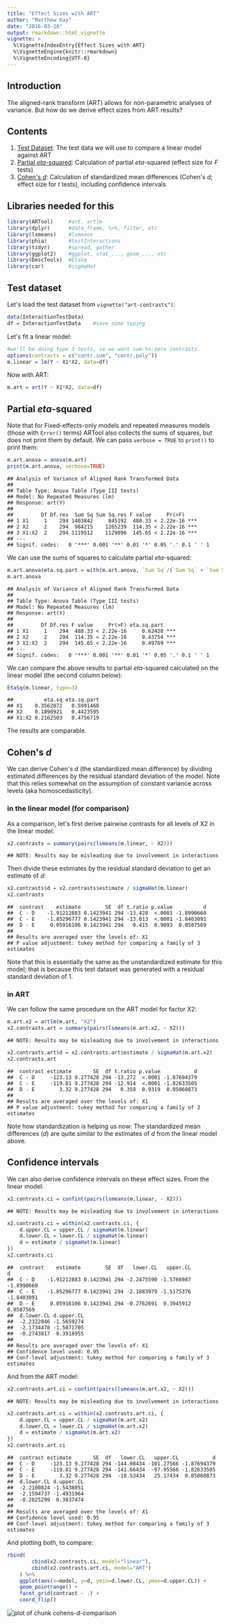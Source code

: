 ```yaml
---
title: "Effect Sizes with ART"
author: "Matthew Kay"
date: "2016-03-28"
output: rmarkdown::html_vignette
vignette: >
  %\VignetteIndexEntry{Effect Sizes with ART}
  %\VignetteEngine{knitr::rmarkdown}
  %\VignetteEncoding{UTF-8}
---
```


## Introduction

The aligned-rank transform (ART) allows for non-parametric analyses of variance. 
But how do we derive effect sizes from ART results? 

## Contents

1. [Test Dataset](#test-dataset): The test data we will use to compare a linear model against ART
1. [Partial _eta_-squared](#partial-eta-squared): Calculation of partial _eta_-squared (effect size for _F_ tests)
1. [Cohen's _d_](#cohens-d): Calculation of standardized mean differences (Cohen's _d_; effect size for _t_ tests), including confidence intervals

## Libraries needed for this




```r
library(ARTool)     #art, artlm
library(dplyr)      #data_frame, %>%, filter, etc
library(lsmeans)    #lsmeans
library(phia)       #testInteractions
library(tidyr)      #spread, gather
library(ggplot2)    #ggplot, stat_..., geom_..., etc
library(DescTools)  #EtaSq
library(car)        #sigmaHat
```


## Test dataset

Let's load the test dataset from `vignette("art-contrasts")`:


```r
data(InteractionTestData)
df = InteractionTestData    #save some typing
```

Let's fit a linear model:


```r
#we'll be doing type 3 tests, so we want sum-to-zero contrasts
options(contrasts = c("contr.sum", "contr.poly"))
m.linear = lm(Y ~ X1*X2, data=df)
```

Now with ART:


```r
m.art = art(Y ~ X1*X2, data=df)
```


## Partial _eta_-squared

Note that for Fixed-effects-only models and repeated measures models
(those with `Error()` terms) ARTool also collects the sums of squares, but
does not print them by default. We can pass `verbose = TRUE` to `print()`
to print them:


```r
m.art.anova = anova(m.art)
print(m.art.anova, verbose=TRUE)
```

```
## Analysis of Variance of Aligned Rank Transformed Data
## 
## Table Type: Anova Table (Type III tests) 
## Model: No Repeated Measures (lm)
## Response: art(Y)
## 
##         Df Df.res  Sum Sq Sum Sq.res F value     Pr(>F)    
## 1 X1     1    294 1403842     845192  488.33 < 2.22e-16 ***
## 2 X2     2    294  984215    1265239  114.35 < 2.22e-16 ***
## 3 X1:X2  2    294 1119512    1129896  145.65 < 2.22e-16 ***
## ---
## Signif. codes:   0 '***' 0.001 '**' 0.01 '*' 0.05 '.' 0.1 ' ' 1
```

We can use the sums of squares to calculate partial _eta_-squared:


```r
m.art.anova$eta.sq.part = with(m.art.anova, `Sum Sq`/(`Sum Sq` + `Sum Sq.res`))
m.art.anova
```

```
## Analysis of Variance of Aligned Rank Transformed Data
## 
## Table Type: Anova Table (Type III tests) 
## Model: No Repeated Measures (lm)
## Response: art(Y)
## 
##         Df Df.res F value     Pr(>F) eta.sq.part    
## 1 X1     1    294  488.33 < 2.22e-16     0.62420 ***
## 2 X2     2    294  114.35 < 2.22e-16     0.43754 ***
## 3 X1:X2  2    294  145.65 < 2.22e-16     0.49769 ***
## ---
## Signif. codes:   0 '***' 0.001 '**' 0.01 '*' 0.05 '.' 0.1 ' ' 1
```

We can compare the above results to partial _eta_-squared calculated on the
linear model (the second column below):


```r
EtaSq(m.linear, type=3)
```

```
##          eta.sq eta.sq.part
## X1    0.3562872   0.5991468
## X2    0.1890921   0.4423595
## X1:X2 0.2162503   0.4756719
```

The results are comparable.


## Cohen's _d_

We can derive Cohen's _d_ (the standardized mean difference) by dividing estimated differences by the
residual standard deviation of the model. Note that this relies somewhat on the assumption of 
constant variance across levels (aka homoscedasticity).

### in the linear model (for comparison)

As a comparison, let's first derive pairwise contrasts for
all levels of X2 in the linear model:


```r
x2.contrasts = summary(pairs(lsmeans(m.linear, ~ X2)))
```

```
## NOTE: Results may be misleading due to involvement in interactions
```

Then divide these estimates by the residual standard deviation to get an estimate of _d_:


```r
x2.contrasts$d = x2.contrasts$estimate / sigmaHat(m.linear)
x2.contrasts
```

```
##  contrast    estimate        SE  df t.ratio p.value          d
##  C - D    -1.91212883 0.1423941 294 -13.428  <.0001 -1.8990660
##  C - E    -1.85296777 0.1423941 294 -13.013  <.0001 -1.8403091
##  D - E     0.05916106 0.1423941 294   0.415  0.9093  0.0587569
## 
## Results are averaged over the levels of: X1 
## P value adjustment: tukey method for comparing a family of 3 estimates
```

Note that this is essentially the same as the unstandardized estimate for this model;
that is because this test dataset was generated with a residual standard deviation of 1.

### in ART

We can follow the same procedure on the ART model for factor X2:


```r
m.art.x2 = artlm(m.art, "X2")
x2.contrasts.art = summary(pairs(lsmeans(m.art.x2, ~ X2)))
```

```
## NOTE: Results may be misleading due to involvement in interactions
```

```r
x2.contrasts.art$d = x2.contrasts.art$estimate / sigmaHat(m.art.x2)
x2.contrasts.art
```

```
##  contrast estimate       SE  df t.ratio p.value           d
##  C - D     -123.13 9.277428 294 -13.272  <.0001 -1.87694379
##  C - E     -119.81 9.277428 294 -12.914  <.0001 -1.82633505
##  D - E        3.32 9.277428 294   0.358  0.9319  0.05060873
## 
## Results are averaged over the levels of: X1 
## P value adjustment: tukey method for comparing a family of 3 estimates
```

Note how standardization is helping us now: The standardized mean differences (_d_) are
quite similar to the estimates of _d_ from the linear model above.

## Confidence intervals

We can also derive confidence intervals on these effect sizes. From the linear model:


```r
x2.contrasts.ci = confint(pairs(lsmeans(m.linear, ~ X2)))
```

```
## NOTE: Results may be misleading due to involvement in interactions
```

```r
x2.contrasts.ci = within(x2.contrasts.ci, {
    d.upper.CL = upper.CL / sigmaHat(m.linear)
    d.lower.CL = lower.CL / sigmaHat(m.linear)
    d = estimate / sigmaHat(m.linear)
})
x2.contrasts.ci
```

```
##  contrast    estimate        SE  df   lower.CL   upper.CL          d
##  C - D    -1.91212883 0.1423941 294 -2.2475590 -1.5766987 -1.8990660
##  C - E    -1.85296777 0.1423941 294 -2.1883979 -1.5175376 -1.8403091
##  D - E     0.05916106 0.1423941 294 -0.2762691  0.3945912  0.0587569
##  d.lower.CL d.upper.CL
##  -2.2322046 -1.5659274
##  -2.1734478 -1.5071705
##  -0.2743817  0.3918955
## 
## Results are averaged over the levels of: X1 
## Confidence level used: 0.95 
## Conf-level adjustment: tukey method for comparing a family of 3 estimates
```

And from the ART model:


```r
x2.contrasts.art.ci = confint(pairs(lsmeans(m.art.x2, ~ X2)))
```

```
## NOTE: Results may be misleading due to involvement in interactions
```

```r
x2.contrasts.art.ci = within(x2.contrasts.art.ci, {
    d.upper.CL = upper.CL / sigmaHat(m.art.x2)
    d.lower.CL = lower.CL / sigmaHat(m.art.x2)
    d = estimate / sigmaHat(m.art.x2)
})
x2.contrasts.art.ci
```

```
##  contrast estimate       SE  df   lower.CL   upper.CL           d
##  C - D     -123.13 9.277428 294 -144.98434 -101.27566 -1.87694379
##  C - E     -119.81 9.277428 294 -141.66434  -97.95566 -1.82633505
##  D - E        3.32 9.277428 294  -18.53434   25.17434  0.05060873
##  d.lower.CL d.upper.CL
##  -2.2100824 -1.5438051
##  -2.1594737 -1.4931964
##  -0.2825299  0.3837474
## 
## Results are averaged over the levels of: X1 
## Confidence level used: 0.95 
## Conf-level adjustment: tukey method for comparing a family of 3 estimates
```

And plotting both, to compare:


```r
rbind(
        cbind(x2.contrasts.ci, model="linear"), 
        cbind(x2.contrasts.art.ci, model="ART")
    ) %>%
    ggplot(aes(x=model, y=d, ymin=d.lower.CL, ymax=d.upper.CL)) +
    geom_pointrange() +
    facet_grid(contrast ~ .) + 
    coord_flip()
```

![plot of chunk cohens-d-comparison](figure/cohens-d-comparison-1.png)
